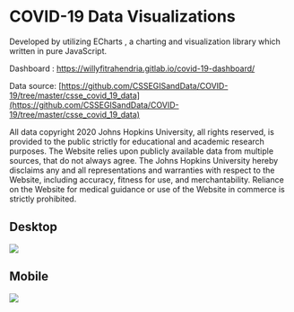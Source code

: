 # COVID-19 Data Visualizations
Developed by utilizing ECharts , a charting and visualization library which written in pure JavaScript.

Dashboard   : https://willyfitrahendria.gitlab.io/covid-19-dashboard/

Data source: [https://github.com/CSSEGISandData/COVID-19/tree/master/csse_covid_19_data](https://github.com/CSSEGISandData/COVID-19/tree/master/csse_covid_19_data)

All data copyright 2020 Johns Hopkins University, all rights reserved, is provided to the public strictly for educational and academic research purposes.
The Website relies upon publicly available data from multiple sources, that do not always agree.
The Johns Hopkins University hereby disclaims any and all representations and warranties with respect to the Website, including accuracy, fitness for use, and merchantability.
Reliance on the Website for medical guidance or use of the Website in commerce is strictly prohibited.

## Desktop
![](https://gitlab.com/willyfitrahendria/covid-19-dashboard/-/raw/master/assets/images/covid-19-dashboard.PNG)

## Mobile
![](https://gitlab.com/willyfitrahendria/covid-19-dashboard/-/raw/master/assets/images/covid-19-dashboard-mobile.PNG)